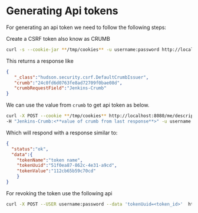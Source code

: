 # Generating Api tokens

For generating an api token we need to follow the following steps:

Create a CSRF token also know as CRUMB

```sh
curl -s --cookie-jar **/tmp/cookies** -u username:password http://localhost:8080/crumbIssuer/api/json
```

This returns a response like 

```json
{  
   "_class":"hudson.security.csrf.DefaultCrumbIssuer",  
   "crumb":"24c0fd6d0763fe8ad72709f0bae08d",  
   "crumbRequestField":"Jenkins-Crumb"  
}
```

We can use the value from `crumb` to get api token as below.

```sh
curl -X POST --cookie **/tmp/cookies** http://localhost:8080/me/descriptorByName/jenkins.security.ApiTokenProperty/generateNewToken?newTokenName=<**token name**>  
-H "Jenkins-Crumb:<**value of crumb from last response**>" -u username:password
```

Which will respond with a response similar to:

```json
{  
  "status":"ok",  
  "data":{  
    "tokenName":"token name",  
    "tokenUuid":"51f0ea87-862c-4e31-a9cd",  
    "tokenValue":"112cb65b59c70cd"  
    }  
}
```

For revoking the token use the following api

```sh
curl -X POST --USER username:password --data 'tokenUuid=<token_id>'  http://localhost:8080/me/descriptorByName/jenkins.security.ApiTokenProperty/revoke
```
